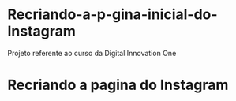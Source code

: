 # Recriando-a-p-gina-inicial-do-Instagram
Projeto referente ao curso da Digital Innovation One
# Recriando a pagina do Instagram
